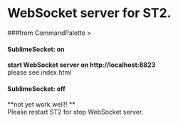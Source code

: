 # WebSocket server for ST2.

###from CommandPalette >  
#### SublimeSocket: on
**start WebSocket server on http://localhost:8823**  
please see index.html

#### SublimeSocket: off
**not yet work well!! **  
Please restart ST2 for stop WebSocket server.